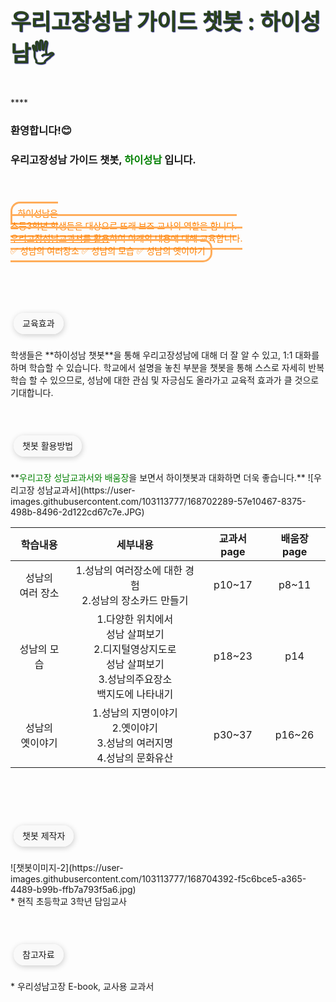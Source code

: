 <style>
  df-messenger {
   --df-messenger-bot-message: #21610B;
   --df-messenger-button-titlebar-color: #D8D8D8;
   --df-messenger-button-titlebar-font-color: #173B0B;
   --df-messenger-chat-background-color: #FBF8EF;
   --df-messenger-font-color: #FFFFFF;
   --df-messenger-send-icon: #E6E6E6;
   --df-messenger-user-message: #DF7401;
  }
</style>

<p style="font-size: 35px; font-weight: bold; color: #2A421D; text-shadow: 1px 1px 1.2px midnightblue;"> 우리고장성남 가이드 챗봇 : 하이성남🖐</p>
****

### 환영합니다!😊 <br>
### 우리고장성남 가이드 챗봇, <span style="color:#008000"> 하이성남</span> 입니다.
<br><br>
<p><span style="border-radius: 15px 15px 15px 0; border: 3px solid #FFAD5B; padding: 0.5em 0.6em; color: #FF8000;">
  하이성남은<br> 초등3학년 학생들을 대상으로 또래 보조 교사의 역할을 합니다.<br>
<u>우리고장성남교과서를 활용</u>하여 아래의 내용에 대해 교육합니다.<br>
 ✅   성남의 여러장소
 ✅   성남의 모습
 ✅   성남의 옛이야기
  </span>
  </p>
<br>
<br>
<br>
<br>

<p><span style="border-radius: 5em; padding: 0.6em 1em; background: #F9F9F9; box-shadow: 1px 2px 10px rgba(0,0,0,0.2);  margin-left: 5px;">교육효과</span></p>
<br>
학생들은 **하이성남 챗봇**을 통해 우리고장성남에 대해
더 잘 알 수 있고, 1:1 대화를 하며 학습할 수 있습니다.
학교에서 설명을 놓친 부분을 챗봇을 통해 스스로 자세히
반복학습 할 수 있으므로, 성남에 대한 관심 및 자긍심도
올라가고 교육적 효과가 클 것으로 기대합니다.
<br>
<br>
<br>
<br>

 <p><span style="border-radius: 5em; padding: 0.6em 1em; background: #F9F9F9; box-shadow: 1px 2px 10px rgba(0,0,0,0.2);  margin-left: 5px;">챗봇 활용방법</span></p>
<br>
**<span style="color:#008000">우리고장 성남교과서와 배움장</span>을 보면서 하이챗봇과 대화하면 더욱 좋습니다.**
![우리고장 성남교과서](https://user-images.githubusercontent.com/103113777/168702289-57e10467-8375-498b-8496-2d122cd67c7e.JPG)

| 학습내용 | 세부내용 | 교과서page | 배움장page |
|:---:|:---:|:---:|:---:|
| 성남의<br>여러 장소 | 1.성남의 여러장소에 대한 경험<br>2.성남의 장소카드 만들기  | p10~17 | p8~11 |
| 성남의 모습 | 1.다양한 위치에서<br>성남 살펴보기<br>2.디지털영상지도로<br>성남 살펴보기<br>3.성남의주요장소<br>백지도에 나타내기 | p18~23 | p14 |
| 성남의<br>옛이야기 | 1.성남의 지명이야기<br>2.옛이야기 <br>3.성남의 여러지명 <br>4.성남의 문화유산 | p30~37 | p16~26 |

<br>
<br>
<br>
<br>

 <p><span style="border-radius: 5em; padding: 0.6em 1em; background: #F9F9F9; box-shadow: 1px 2px 10px rgba(0,0,0,0.2);  margin-left: 5px;">챗봇 제작자</span></p>
<br>
 ![챗봇이미지-2](https://user-images.githubusercontent.com/103113777/168704392-f5c6bce5-a365-4489-b99b-ffb7a793f5a6.jpg)<br>
 * 현직 초등학교 3학년 담임교사
<br>
<br>
<br>
<br>

 <p><span style="border-radius: 5em; padding: 0.6em 1em; background: #F9F9F9; box-shadow: 1px 2px 10px rgba(0,0,0,0.2);  margin-left: 5px;">참고자료</span></p>
<br>
* 우리성남고장 E-book, 교사용 교과서
<br>



